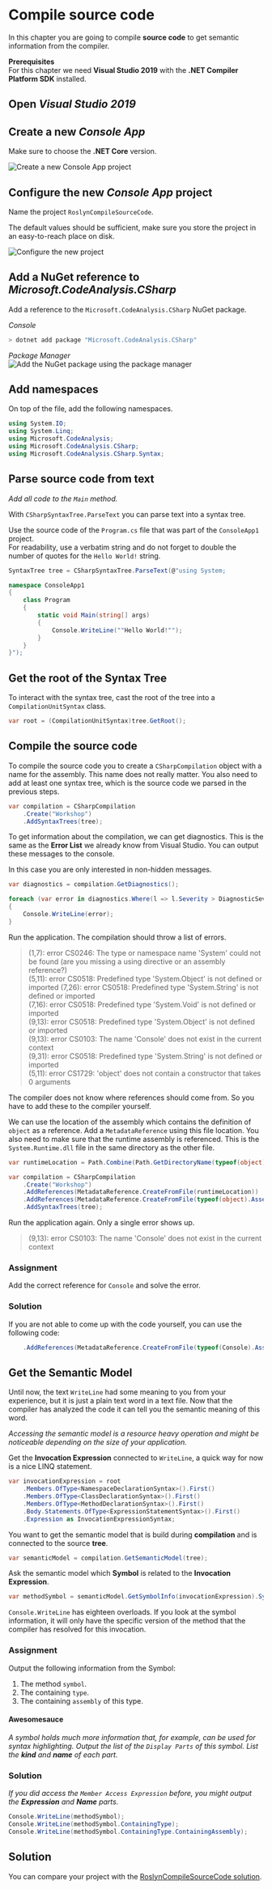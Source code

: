# Compile source code

In this chapter you are going to compile **source code** to get semantic information from the compiler.

**Prerequisites**  
For this chapter we need **Visual Studio 2019** with the **.NET Compiler Platform SDK** installed.

## Open *Visual Studio 2019*

## Create a new *Console App*

Make sure to choose the **.NET Core** version.

![Create a new Console App project](images/13.create-project.png)

## Configure the new *Console App* project

Name the project `RoslynCompileSourceCode`.

The default values should be sufficient, make sure you store the project in an easy-to-reach place on disk.

![Configure the new project](images/13.configure-new-project.png)

## Add a NuGet reference to *Microsoft.CodeAnalysis.CSharp*

Add a reference to the `Microsoft.CodeAnalysis.CSharp` NuGet package.

*Console*  

```sh
> dotnet add package "Microsoft.CodeAnalysis.CSharp"
```

*Package Manager*  
![Add the NuGet package using the package manager](images/13.nuget-reference.png)

## Add namespaces

On top of the file, add the following namespaces.

```csharp
using System.IO;
using System.Linq;
using Microsoft.CodeAnalysis;
using Microsoft.CodeAnalysis.CSharp;
using Microsoft.CodeAnalysis.CSharp.Syntax;
```

## Parse source code from text

*Add all code to the `Main` method.*

With `CSharpSyntaxTree.ParseText` you can parse text into a syntax tree.

Use the source code of the `Program.cs` file that was part of the `ConsoleApp1` project.  
For readability, use a verbatim string and do not forget to double the number of quotes for the `Hello World!` string.

```csharp
SyntaxTree tree = CSharpSyntaxTree.ParseText(@"using System;

namespace ConsoleApp1
{
    class Program
    {
        static void Main(string[] args)
        {
            Console.WriteLine(""Hello World!"");
        }
    }
}");
```

## Get the root of the Syntax Tree

To interact with the syntax tree, cast the root of the tree into a `CompilationUnitSyntax` class.

```csharp
var root = (CompilationUnitSyntax)tree.GetRoot();
```

## Compile the source code

To compile the source code you to create a `CSharpCompilation` object with a name for the assembly. This name does not really matter.
You also need to add at least one syntax tree, which is the source code we parsed in the previous steps.

```csharp
var compilation = CSharpCompilation
    .Create("Workshop")
    .AddSyntaxTrees(tree);
```

To get information about the compilation, we can get diagnostics. This is the same as the **Error List** we already know from Visual Studio.
You can output these messages to the console.

In this case you are only interested in non-hidden messages.

```csharp
var diagnostics = compilation.GetDiagnostics();

foreach (var error in diagnostics.Where(l => l.Severity > DiagnosticSeverity.Hidden))
{
    Console.WriteLine(error);
}
```

Run the application. The compilation should throw a list of errors.

> (1,7): error CS0246: The type or namespace name 'System' could not be found (are you missing a using directive or an assembly reference?)  
  (5,11): error CS0518: Predefined type 'System.Object' is not defined or imported
  (7,26): error CS0518: Predefined type 'System.String' is not defined or imported  
  (7,16): error CS0518: Predefined type 'System.Void' is not defined or imported  
  (9,13): error CS0518: Predefined type 'System.Object' is not defined or imported  
  (9,13): error CS0103: The name 'Console' does not exist in the current context  
  (9,31): error CS0518: Predefined type 'System.String' is not defined or imported  
  (5,11): error CS1729: 'object' does not contain a constructor that takes 0   arguments

The compiler does not know where references should come from. So you have to add these to the compiler yourself.

We can use the location of the assembly which contains the definition of `object` as a reference.
Add a `MetadataReference` using this file location.
You also need to make sure that the runtime assembly is referenced. This is the `System.Runtime.dll` file in the same directory as the other file.

```csharp
var runtimeLocation = Path.Combine(Path.GetDirectoryName(typeof(object).Assembly.Location), "System.Runtime.dll");

var compilation = CSharpCompilation
    .Create("Workshop")
    .AddReferences(MetadataReference.CreateFromFile(runtimeLocation))
    .AddReferences(MetadataReference.CreateFromFile(typeof(object).Assembly.Location))
    .AddSyntaxTrees(tree);
```

Run the application again. Only a single error shows up.

> (9,13): error CS0103: The name 'Console' does not exist in the current context

### Assignment

Add the correct reference for `Console` and solve the error.

### Solution

If you are not able to come up with the code yourself, you can use the following code:

```csharp
    .AddReferences(MetadataReference.CreateFromFile(typeof(Console).Assembly.Location))
```

## Get the Semantic Model

Until now, the text `WriteLine` had some meaning to you from your experience, but it is just a plain text word in a text file.
Now that the compiler has analyzed the code it can tell you the semantic meaning of this word.

*Accessing the semantic model is a resource heavy operation and might be noticeable depending on the size of your application.*

Get the **Invocation Expression** connected to `WriteLine`, a quick way for now is a nice LINQ statement.

```csharp
var invocationExpression = root
    .Members.OfType<NamespaceDeclarationSyntax>().First()
    .Members.OfType<ClassDeclarationSyntax>().First()
    .Members.OfType<MethodDeclarationSyntax>().First()
    .Body.Statements.OfType<ExpressionStatementSyntax>().First()
    .Expression as InvocationExpressionSyntax;
```

You want to get the semantic model that is build during **compilation** and is connected to the source **tree**.

```csharp
var semanticModel = compilation.GetSemanticModel(tree);
```

Ask the semantic model which **Symbol** is related to the **Invocation Expression**.

```csharp
var methodSymbol = semanticModel.GetSymbolInfo(invocationExpression).Symbol;
```

`Console.WriteLine` has eighteen overloads.
If you look at the symbol information, it will only have the specific version of the method that the compiler has resolved for this invocation.

### Assignment

Output the following information from the Symbol:

1. The method `symbol`.
2. The containing `type`.
3. The containing `assembly` of this type.

#### Awesomesauce

*A symbol holds much more information that, for example, can be used for syntax highlighting. Output the list of the `Display Parts` of this symbol.
List the **kind** and **name** of each part.*

### Solution

*If you did access the `Member Access Expression` before, you might output the **Expression** and **Name** parts.*

```csharp
Console.WriteLine(methodSymbol);
Console.WriteLine(methodSymbol.ContainingType);
Console.WriteLine(methodSymbol.ContainingType.ContainingAssembly);
```

## Solution

You can compare your project with the [RoslynCompileSourceCode solution](solutions/13.RoslynCompileSourceCode/).
